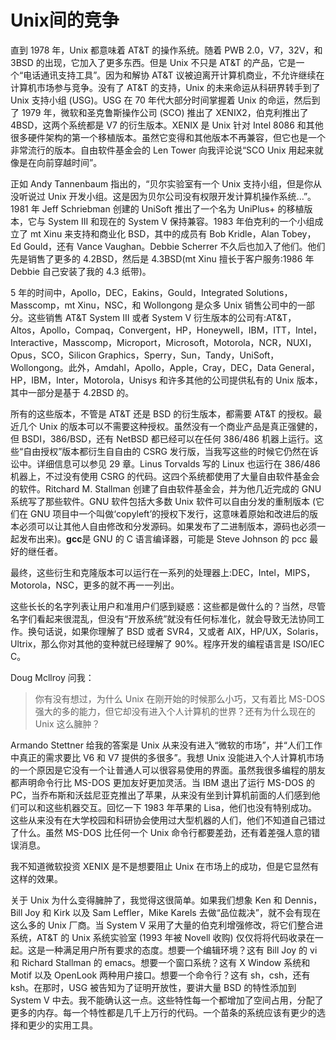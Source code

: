# Unix间的竞争

直到 1978 年，Unix 都意味着 AT&T 的操作系统。随着 PWB 2.0，V7，32V，和 3BSD 的出现，它加入了更多东西。但是 Unix 不只是 AT&T 的产品，它是一个“电话通讯支持工具”。因为和解协 AT&T 议被迫离开计算机商业，不允许继续在计算机市场参与竞争。没有了 AT&T 的支持，Unix 的未来命运从科研界转手到了 Unix 支持小组 (USG)。USG 在 70 年代大部分时间掌握着 Unix 的命运，然后到了 1979 年，微软和圣克鲁斯操作公司 (SCO) 推出了 XENIX2，伯克利推出了 4BSD，这两个系统都是 V7 的衍生版本。XENIX 是 Unix 针对 Intel 8086 和其他很多硬件架构的第一个移植版本。虽然它变得和其他版本不再兼容，但它也是一个非常流行的版本。自由软件基金会的 Len Tower 向我评论说“SCO Unix 用起来就像是在向前穿越时间”。

正如 Andy Tannenbaum 指出的，“贝尔实验室有一个 Unix 支持小组，但是你从没听说过 Unix 开发小组。这是因为贝尔公司没有权限开发计算机操作系统...”。1981 年 Jeff Schriebman 创建的 UniSoft 推出了一个名为 UniPlus+ 的移植版本，它与 System III 和现在的 System V 保持兼容。1983 年伯克利的一个小组成立了 mt Xinu 来支持和商业化 BSD，其中的成员有 Bob Kridle，Alan Tobey，Ed Gould，还有 Vance Vaughan。Debbie Scherrer 不久后也加入了他们。他们先是销售了更多的 4.2BSD，然后是 4.3BSD(mt Xinu 擅长于客户服务:1986 年 Debbie 自己安装了我的 4.3 纸带)。

5 年的时间中，Apollo，DEC，Eakins，Gould，Integrated Solutions，Masscomp，mt Xinu，NSC，和 Wollongong 是众多 Unix 销售公司中的一部分。这些销售 AT&T System III 或者 System V 衍生版本的公司有:AT&T，Altos，Apollo，Compaq，Convergent，HP，Honeywell，IBM，ITT，Intel，Interactive，Masscomp，Microport，Microsoft，Motorola，NCR，NUXI，Opus，SCO，Silicon Graphics，Sperry，Sun，Tandy，UniSoft，Wollongong。此外，Amdahl，Apollo，Apple，Cray，DEC，Data General，HP，IBM，Inter，Motorola，Unisys 和许多其他的公司提供私有的 Unix 版本，其中一部分是基于 4.2BSD 的。

所有的这些版本，不管是 AT&T 还是 BSD 的衍生版本，都需要 AT&T 的授权。最近几个 Unix 的版本可以不需要这种授权。虽然没有一个商业产品是真正强健的，但 BSDI，386/BSD，还有 NetBSD 都已经可以在任何 386/486 机器上运行。这些“自由授权”版本都衍生自自由的 CSRG 发行版，当我写这些的时候它仍然在诉讼中。详细信息可以参见 29 章。Linus Torvalds 写的 Linux 也运行在 386/486 机器上，不过没有使用 CSRG 的代码。这四个系统都使用了大量自由软件基金会的软件。Ritchard M. Stallman 创建了自由软件基金会，并为他几近完成的 GNU 系统写了那些软件。GNU 软件包括大多数 Unix 软件可以自由分发的重制版本 (它们在 GNU 项目中一个叫做‘copyleft’的授权下发行，这意味着原始和改进后的版本必须可以让其他人自由修改和分发源码。如果发布了二进制版本，源码也必须一起发布出来)。**gcc**是 GNU 的 C 语言编译器，可能是 Steve Johnson 的 pcc 最好的继任者。

最终，这些衍生和克隆版本可以运行在一系列的处理器上:DEC，Intel，MIPS，Motorola，NSC，更多的就不再一一列出。

这些长长的名字列表让用户和准用户们感到疑惑：这些都是做什么的？当然，尽管名字们看起来很混乱，但没有“开放系统”就没有任何标准化，就会导致无法协同工作。换句话说，如果你理解了 BSD 或者 SVR4，又或者 AIX，HP/UX，Solaris，Ultrix，那么你对其他的变种就已经理解了 90%。程序开发的编程语言是 ISO/IEC C。

Doug Mcllroy 问我：

> 你有没有想过，为什么 Unix 在刚开始的时候那么小巧，又有着比 MS-DOS 强大的多的能力，但它却没有进入个人计算机的世界？还有为什么现在的 Unix 这么臃肿？

Armando Stettner 给我的答案是 Unix 从来没有进入“微软的市场”，并“人们工作中真正的需求要比 V6 和 V7 提供的多很多”。我想 Unix 没能进入个人计算机市场的一个原因是它没有一个让普通人可以很容易使用的界面。虽然我很多编程的朋友都声明命令行比 MS-DOS 更加友好更加灵活。当 IBM 退出了运行 MS-DOS 的 PC，当乔布斯和沃兹尼亚克推出了苹果，从来没有坐到计算机前面的人们感到他们可以和这些机器交互。回忆一下 1983 年苹果的 Lisa，他们也没有特别成功。这些从来没有在大学校园和科研协会使用过大型机器的人们，他们不知道自己错过了什么。虽然 MS-DOS 比任何一个 Unix 命令行都要差劲，还有着差强人意的错误消息。

我不知道微软投资 XENIX 是不是想要阻止 Unix 在市场上的成功，但是它显然有这样的效果。

关于 Unix 为什么变得臃肿了，我觉得这很简单。如果我们想象 Ken 和 Dennis，Bill Joy 和 Kirk 以及 Sam Leffler，Mike Karels 去做“品位裁决”，就不会有现在这么多的 Unix 厂商。当 System V 采用了大量的伯克利增强修改，将它们整合进系统，AT&T 的 Unix 系统实验室 (1993 年被 Novell 收购) 仅仅将将代码收录在一起。这是一种满足用户所有要求的态度。想要一个编辑环境？这有 Bill Joy 的 vi 和 Richard Stallman 的 emacs。想要一个窗口系统？这有 X Window 系统和 Motif 以及 OpenLook 两种用户接口。想要一个命令行？这有 sh，csh，还有 ksh。在那时，USG 被告知为了证明开放性，要讲大量 BSD 的特性添加到 System V 中去。我不能确认这一点。这些特性每一个都增加了空间占用，分配了更多的内存。每一个特性都是几千上万行的代码。一个苗条的系统应该有更少的选择和更少的实用工具。
